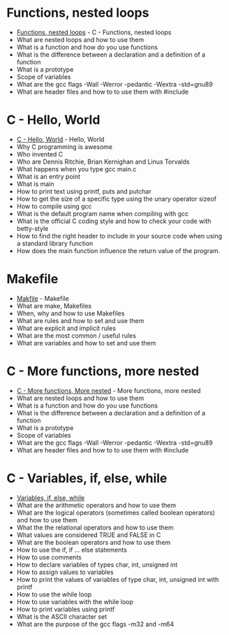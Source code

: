 # Functions, nested loops
- [Functions, nested loops](https://github.com/samdaphbynet/holbertonschool-low_level_programming/tree/master/functions_nested_loops) - C - Functions, nested loops<br/>
- What are nested loops and how to use them
- What is a function and how do you use functions
- What is the difference between a declaration and a definition of a function
- What is a prototype
- Scope of variables
- What are the gcc flags -Wall -Werror -pedantic -Wextra -std=gnu89
- What are header files and how to to use them with #include

# C - Hello, World
- [C - Hello, World](https://github.com/samdaphbynet/holbertonschool-low_level_programming/tree/master/hello_world) - Hello, World <br/>
- Why C programming is awesome
- Who invented C
- Who are Dennis Ritchie, Brian Kernighan and Linus Torvalds
- What happens when you type gcc main.c
- What is an entry point
- What is main
- How to print text using printf, puts and putchar
- How to get the size of a specific type using the unary operator sizeof
- How to compile using gcc
- What is the default program name when compiling with gcc
- What is the official C coding style and how to check your code with betty-style
- How to find the right header to include in your source code when using a standard library function
- How does the main function influence the return value of the program.
# Makefile
- [Makfile](https://github.com/samdaphbynet/holbertonschool-low_level_programming/tree/master/makefiles) - Makefile <br/>
- What are make, Makefiles
- When, why and how to use Makefiles
- What are rules and how to set and use them
- What are explicit and implicit rules
- What are the most common / useful rules
- What are variables and how to set and use them
# C - More functions, more nested
- [C - More functions, More nested](https://github.com/samdaphbynet/holbertonschool-low_level_programming/tree/master/more_functions_nested_loops) - More functions, more nested<br/>
- What are nested loops and how to use them
- What is a function and how do you use functions
- What is the difference between a declaration and a definition of a function
- What is a prototype
- Scope of variables
- What are the gcc flags -Wall -Werror -pedantic -Wextra -std=gnu89
- What are header files and how to to use them with #include
# C - Variables, if, else, while
- [Variables, if, else, while](https://github.com/samdaphbynet/holbertonschool-low_level_programming/tree/master/variables_if_else_while)<br/>
- What are the arithmetic operators and how to use them
- What are the logical operators (sometimes called boolean operators) and how to use them
- What the the relational operators and how to use them
- What values are considered TRUE and FALSE in C
- What are the boolean operators and how to use them
- How to use the if, if ... else statements
- How to use comments
- How to declare variables of types char, int, unsigned int
- How to assign values to variables
- How to print the values of variables of type char, int, unsigned int with printf
- How to use the while loop
- How to use variables with the while loop
- How to print variables using printf
- What is the ASCII character set
- What are the purpose of the gcc flags -m32 and -m64
